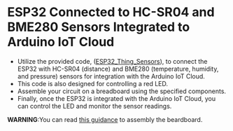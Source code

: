# ESP32 Connected to HC-SR04 and BME280 Sensors Integrated to Arduino IoT Cloud

* Utilize the provided code, ([ESP32_Thing_Sensors](ESP32_Thing_Sensors)), to connect the ESP32 with HC-SR04 (distance) and BME280 (temperature, humidity, and pressure) sensors for integration with the Arduino IoT Cloud.
* This code is also designed for controlling a red LED.
* Assemble your circuit on a breadboard using the specified components.
* Finally, once the ESP32 is integrated with the Arduino IoT Cloud, you can control the LED and monitor the sensor readings.

**WARNING**:You can read [this guidance](sources/ReadMed.adoc) to assembly the beardboard.


